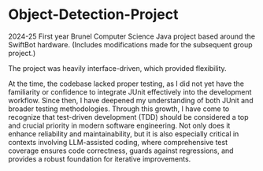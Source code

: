 # Object-Detection-Project
2024-25 First year Brunel Computer Science Java project based around the SwiftBot hardware.
(Includes modifications made for the subsequent group project.)

The project was heavily interface-driven, which provided flexibility.

At the time, the codebase lacked proper testing, as I did not yet have the familiarity or confidence to integrate JUnit effectively into the development workflow. 
Since then, I have deepened my understanding of both JUnit and broader testing methodologies.
Through this growth, I have come to recognize that test-driven development (TDD) should be considered a top and crucial priority in modern software engineering.
Not only does it enhance reliability and maintainability, but it is also especially critical in contexts involving LLM-assisted coding, where comprehensive test coverage ensures code correctness, guards against regressions, and provides a robust foundation for iterative improvements.

